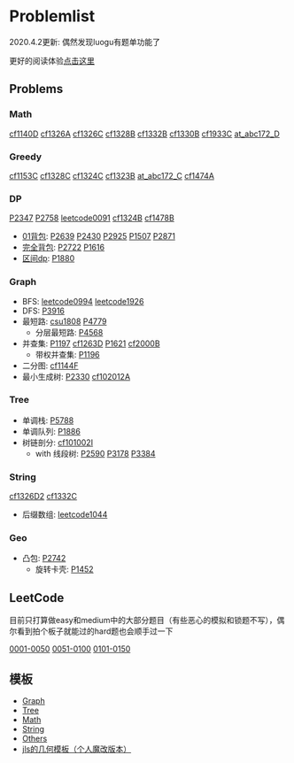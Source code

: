 # Problemlist

2020.4.2更新: 偶然发现luogu有题单功能了

更好的阅读体验[点击这里](https://monkeyoliver.github.io/Problemlist/)

## Problems

### Math

[cf1140D](Problems/codeforces/1140D.md) [cf1326A](Problems/codeforces/1326A.md) [cf1326C](Problems/codeforces/1326C.md) [cf1328B](Problems/codeforces/1328B.md) [cf1332B](Problems/codeforces/1332B.md) [cf1330B](Problems/codeforces/1330B.md) [cf1933C](Problems/codeforces/1933C.md) [at_abc172_D](Problems/AtCoder/abc172D.md)

### Greedy

[cf1153C](Problems/codeforces/1153C.md) [cf1328C](Problems/codeforces/1328C.md) [cf1324C](Problems/codeforces/1324C.md) [cf1323B](Problems/codeforces/1323B.md) [at_abc172_C](Problems/AtCoder/abc172C.md) [cf1474A](Problems/codeforces/1474A.md)

### DP

[P2347](Problems/luogu/P2347.md) [P2758](Problems/luogu/P2758.md) [leetcode0091](LeetCode/leetcode0091.md) [cf1324B](Problems/codeforces/1324B.md) [cf1478B](Problems/codeforces/1478B.md)

- [01背包](https://oi-wiki.org/dp/knapsack/#0-1): [P2639](Problems/luogu/P2639.md) [P2430](Problems/luogu/P2430.md) [P2925](Problems/luogu/P2925.md) [P1507](Problems/luogu/P1507.md) [P2871](Problems/luogu/P2871.md)
- [完全背包](https://oi-wiki.org/dp/knapsack/#_1): [P2722](Problems/luogu/P2722.md) [P1616](Problems/luogu/P1616.md)
- [区间dp](https://oi-wiki.org/dp/interval/): [P1880](Problems/luogu/P1880.md)

### Graph

- BFS: [leetcode0994](LeetCode/leetcode0994.md) [leetcode1926](LeetCode/leetcode1926.md)
- DFS: [P3916](Problems/luogu/P3916.md)
- 最短路: [csu1808](Problems/others/csu1808.md) [P4779](Problems/luogu/P4779.md)
  - 分层最短路: [P4568](Problems/luogu/P4568.md)
- 并查集: [P1197](Problems/luogu/P1197.md) [cf1263D](Problems/codeforces/1263D.md) [P1621](Problems/luogu/P1621.md) [cf2000B](Problems/codeforces/2000B.md)
  - 带权并查集: [P1196](Problems/luogu/P1196.md)
- 二分图: [cf1144F](Problems/codeforces/1144F.md)
- 最小生成树: [P2330](Problems/luogu/P2330.md) [cf102012A](Problems/codeforces/102012A.md)

### Tree

- 单调栈: [P5788](Problems/luogu/P5788.md)
- 单调队列: [P1886](Problems/luogu/P1886.md)
- 树链剖分: [cf101002I](Problems/codeforces/101002I.md)
  - with 线段树: [P2590](Problems/luogu/P2590.md) [P3178](Problems/luogu/P3178.md) [P3384](Problems/luogu/P3384.md)

### String

[cf1326D2](Problems/codeforces/1326D2.md) [cf1332C](Problems/codeforces/1332C.md)

- 后缀数组: [leetcode1044](LeetCode/leetcode1044.md)

### Geo

- 凸包: [P2742](Problems/luogu/P2742.md)
  - 旋转卡壳: [P1452](Problems/luogu/P1452.md)

## LeetCode

目前只打算做easy和medium中的大部分题目（有些恶心的模拟和锁题不写），偶尔看到拍个板子就能过的hard题也会顺手过一下

[0001-0050](LeetCode/leetcode0001-0050.md)
[0051-0100](LeetCode/leetcode0051-0100.md)
[0101-0150](LeetCode/leetcode0101-0150.md)

## 模板

- [Graph](moban/Graph.md)
- [Tree](moban/Tree.md)
- [Math](moban/Math.md)
- [String](moban/String.md)
- [Others](moban/Others.md)
- [jls的几何模板（个人魔改版本）](moban/geo.cpp)
